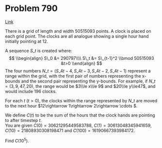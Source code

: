 # Problem 790

[Link](https://projecteuler.net/problem=790)

There is a grid of length and width $50515093$ points. A clock is placed on each grid point. The clocks are all analogue showing a single hour hand initially pointing at $12$.

A sequence $S\_t$ is created where: $$ \\begin{align} S\_0 &= 290797\\\\ S\_t &= S\_{t-1}^2 \\bmod 50515093 &t>0 \\end{align} $$ The four numbers $N\_t = (S\_{4t-4}, S\_{4t-3}, S\_{4t-2}, S\_{4t-1})$ represent a range within the grid, with the first pair of numbers representing the x-bounds and the second pair representing the y-bounds. For example, if $N\_t = (3,9,47,20)$, the range would be $3\\le x\\le 9$ and $20\\le y\\le47$, and would include $196$ clocks.

For each $t$ $(t>0)$, the clocks within the range represented by $N\_t$ are moved to the next hour $12\\rightarrow 1\\rightarrow 2\\rightarrow \\cdots $.

We define $C(t)$ to be the sum of the hours that the clock hands are pointing to after timestep $t$.  
You are given $C(0) = 30621295449583788$, $C(1) = 30613048345941659$, $C(10) = 21808930308198471$ and $C(100) = 16190667393984172$.

Find $C(10^5)$.